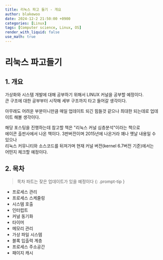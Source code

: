 ```yaml
---
title: 리눅스 파고 들기 - 개요
author: blakewoo
date: 2024-12-2 21:50:00 +0900
categories: [Linux]
tags: [Computer science, Linux, OS] 
render_with_liquid: false
use_math: true
---
```


# 리눅스 파고들기

## 1. 개요
가상화와 시스템 개발에 대해 공부하기 위해서 LINUX 커널을 공부할 예정이다.   
큰 구조에 대한 공부부터 시작해 세부 구조까지 타고 들어갈 생각이다.   

아무래도 어려운 부분이니만큼 매일 업데이트 되긴 힘들것 같으나 최대한 되는데로 업데이트 해볼 생각이다.

해당 포스팅을 진행하는데 참고할 책은 "리눅스 커널 심층분석"이라는 책으로   
에이콘 출판사에서 나온 책이다. 3판버전이며 2015년에 나온거라 꽤나 옛날 내용일 수 있으나   
리눅스 커뮤니티와 소스코드를 뒤져가며 현재 커널 버전(kernel 6.7버전 기준)에서는 어떤지 체크할 예정이다.

## 2. 목차

> 목차 파트는 잦은 업데이트가 있을 예정이다
{: .prompt-tip }

- 프로세스 관리
- 프로세스 스케줄링
- 시스템 호출
- 인터럽트
- 커널 동기화
- 타이머
- 메모리 관리
- 가상 파일 시스템
- 블록 입출력 계층
- 프로세스 주소공간
- 패이지 캐시

